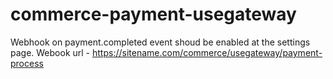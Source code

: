 # commerce-payment-usegateway
Webhook on payment.completed event shoud be enabled at the settings page. Webook url - https://sitename.com/commerce/usegateway/payment-process
